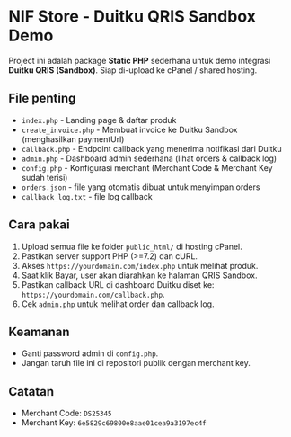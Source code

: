 # NIF Store - Duitku QRIS Sandbox Demo

Project ini adalah package **Static PHP** sederhana untuk demo integrasi **Duitku QRIS (Sandbox)**. Siap di-upload ke cPanel / shared hosting.

## File penting
- `index.php` - Landing page & daftar produk
- `create_invoice.php` - Membuat invoice ke Duitku Sandbox (menghasilkan paymentUrl)
- `callback.php` - Endpoint callback yang menerima notifikasi dari Duitku
- `admin.php` - Dashboard admin sederhana (lihat orders & callback log)
- `config.php` - Konfigurasi merchant (Merchant Code & Merchant Key sudah terisi)
- `orders.json` - file yang otomatis dibuat untuk menyimpan orders
- `callback_log.txt` - file log callback

## Cara pakai
1. Upload semua file ke folder `public_html/` di hosting cPanel.
2. Pastikan server support PHP (>=7.2) dan cURL.
3. Akses `https://yourdomain.com/index.php` untuk melihat produk.
4. Saat klik Bayar, user akan diarahkan ke halaman QRIS Sandbox.
5. Pastikan callback URL di dashboard Duitku diset ke: `https://yourdomain.com/callback.php`.
6. Cek `admin.php` untuk melihat order dan callback log.

## Keamanan
- Ganti password admin di `config.php`.
- Jangan taruh file ini di repositori publik dengan merchant key.

## Catatan
- Merchant Code: `DS25345`
- Merchant Key: `6e5829c69800e8aae01cea9a3197ec4f`

